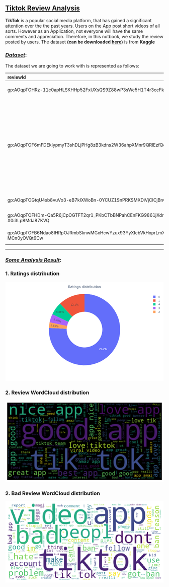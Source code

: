 ## <u>**Tiktok Review Analysis**</u>

__TikTok__ is a popular social media platform, that has gained a significant attention over the
the past years. Users on the App post short videos of all sorts. However as an Application, not
everyone will have the same comments and appreciation. Therefore, in this notbook, we study 
the review posted by users. The dataset __(can be downloaded [here]('https://www.kaggle.com/datasets/shivkumarganesh/tiktok-google-play-store-review'))__ is from __Kaggle__

### <u>_Dataset_</u>:
The dataset we are going to work with is represented as follows:


| reviewId                                                                                  | userName       | userImage                                                                               | content                                                                                                                                          |   score |   thumbsUpCount | reviewCreatedVersion   | at                  |   replyContent |   repliedAt |
|:------------------------------------------------------------------------------------------|:---------------|:----------------------------------------------------------------------------------------|:-------------------------------------------------------------------------------------------------------------------------------------------------|--------:|----------------:|:-----------------------|:--------------------|---------------:|------------:|
| gp:AOqpTOHRz-11c0apHLSKHHp52FxUXsQS9Z88wP3sWc5H1T4r3ccFkYWHOvawTjFZloIgujg2oEi4a7DdNsu7hg | MR LOL GAMER   | https://play-lh.googleusercontent.com/a/AATXAJznzcbhxCtAwdKBSjpJH6FmGfS38oOMtEiGb-zM=mo | Good                                                                                                                                             |       5 |               0 | 23.8.4                 | 2022-04-05 23:18:30 |            nan |         nan |
| gp:AOqpTOF6mFDEkIypmyT3shDLjPHg8zB3kdns2W36ahpXMnr9QRlEzfQqu3IDCSCWv7zbhIZUpp3smJ6cNUzwdA | Dino Kljako    | https://play-lh.googleusercontent.com/a-/AOh14Gi7mqbBAzp49TWD4EklBHoFrmEM8xfhFpzBhnN7NQ | Awesome app! Too many people on it where it's easier than fb. The girls are awesome and the guys, well, the guys wear toy masks. But we like it. |       5 |               0 | nan                    | 2022-04-05 23:18:21 |            nan |         nan |
| gp:AOqpTOGtqU4sb8vuVo3-eB7kIXWoBn-0YCUZ1SnPRKSMXDiVjCICjBnGiThSz31oBH8vjhkgfs17pozwQ7XWAw | Olivia Harding | https://play-lh.googleusercontent.com/a/AATXAJyja01iqwthNvK_kv40ZMH0q9My6RxLeVUsTiea=mo | Not bad                                                                                                                                          |       5 |               0 | 23.9.5                 | 2022-04-05 23:17:34 |            nan |         nan |
| gp:AOqpTOFHDm-Qa5R6jCpOGTFT2qr1_PKbCTbBNPahCEnFKG9861jXdrzxhJHVcWGoWBuwaW-X0i3Lp8MdJ87KVQ | Keli We        | https://play-lh.googleusercontent.com/a-/AOh14GjIzzpPhi7oG3ZXKkKqB072Zp-9mUhc6Uw0rUko   | It is good                                                                                                                                       |       2 |               0 | 22.2.5                 | 2022-04-05 23:17:04 |            nan |         nan |
| gp:AOqpTOFB6Ndao8IHRpOJRmbSknwMGxHcwYzux93YyXIcbVkHxprLmXnZWF1WGd3ev--Jt0t4t-MCn0yOVQt6Cw | Mavis Kotoka   | https://play-lh.googleusercontent.com/a/AATXAJwyQ1YmZynjOPvAPE_E_VO89J_iUWvqAwKf6y6x=mo | Very interesting app                                                                                                                             |       5 |               0 | 22.1.5                 | 2022-04-05 23:17:04 |            nan |         nan |

---
### <u>_Some Analysis Result_</u>:
### 1. **Ratings distribution**
![picture](./graph_results/1.png)

### 2. **Review WordCloud distribution**
![picture](./graph_results/2.png)

### 2. **Bad Review WordCloud distribution**
![picture](./graph_results/3.png)
